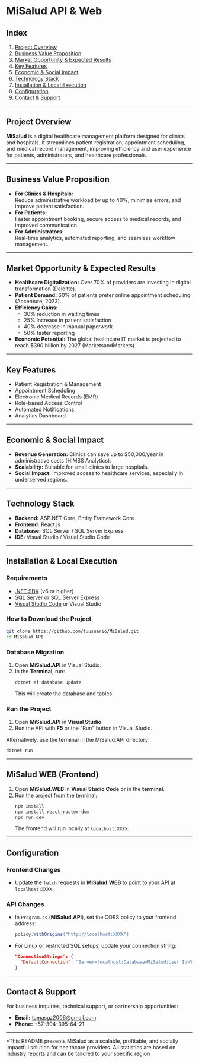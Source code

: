 # MiSalud API & Web

## Index

1. [Project Overview](#project-overview)
2. [Business Value Proposition](#business-value-proposition)
3. [Market Opportunity & Expected Results](#market-opportunity--expected-results)
4. [Key Features](#key-features)
5. [Economic & Social Impact](#economic--social-impact)
6. [Technology Stack](#technology-stack)
7. [Installation & Local Execution](#installation--local-execution)
8. [Configuration](#configuration)
9. [Contact & Support](#contact--support)

---

## Project Overview

**MiSalud** is a digital healthcare management platform designed for clinics and hospitals. It streamlines patient registration, appointment scheduling, and medical record management, improving efficiency and user experience for patients, administrators, and healthcare professionals.

---

## Business Value Proposition

- **For Clinics & Hospitals:**  
  Reduce administrative workload by up to 40%, minimize errors, and improve patient satisfaction.
- **For Patients:**  
  Faster appointment booking, secure access to medical records, and improved communication.
- **For Administrators:**  
  Real-time analytics, automated reporting, and seamless workflow management.

---

## Market Opportunity & Expected Results

- **Healthcare Digitalization:** Over 70% of providers are investing in digital transformation (Deloitte).
- **Patient Demand:** 60% of patients prefer online appointment scheduling (Accenture, 2023).
- **Efficiency Gains:**  
  - 30% reduction in waiting times  
  - 25% increase in patient satisfaction  
  - 40% decrease in manual paperwork  
  - 50% faster reporting
- **Economic Potential:** The global healthcare IT market is projected to reach $390 billion by 2027 (MarketsandMarkets).

---

## Key Features

- Patient Registration & Management
- Appointment Scheduling
- Electronic Medical Records (EMR)
- Role-based Access Control
- Automated Notifications
- Analytics Dashboard

---

## Economic & Social Impact

- **Revenue Generation:** Clinics can save up to $50,000/year in administrative costs (HIMSS Analytics).
- **Scalability:** Suitable for small clinics to large hospitals.
- **Social Impact:** Improved access to healthcare services, especially in underserved regions.

---

## Technology Stack

- **Backend:** ASP.NET Core, Entity Framework Core
- **Frontend:** React.js
- **Database:** SQL Server / SQL Server Express
- **IDE:** Visual Studio / Visual Studio Code

---

## Installation & Local Execution

### Requirements

- [.NET SDK](https://dotnet.microsoft.com/download) (v6 or higher)
- [SQL Server](https://www.microsoft.com/en-us/sql-server/sql-server-downloads) or SQL Server Express
- [Visual Studio Code](https://code.visualstudio.com/Download) or Visual Studio

### How to Download the Project

```bash
git clone https://github.com/tuusuario/MiSalud.git
cd MiSalud.API
```

### Database Migration

1. Open **MiSalud.API** in Visual Studio.
2. In the **Terminal**, run:
   ```bash
   dotnet ef database update
   ```
   This will create the database and tables.

### Run the Project

1. Open **MiSalud.API** in **Visual Studio**.
2. Run the API with **F5** or the "Run" button in Visual Studio.

Alternatively, use the terminal in the MiSalud.API directory:
```bash
dotnet run
```

---

## MiSalud WEB (Frontend)

1. Open **MiSalud.WEB** in **Visual Studio Code** or in the **terminal**.
2. Run the project from the terminal:
   ```bash
   npm install
   npm install react-router-dom
   npm run dev
   ```
   The frontend will run locally at `localhost:XXXX`.

---

## Configuration

### Frontend Changes

- Update the `fetch` requests in **MiSalud.WEB** to point to your API at `localhost:XXXX`.

### API Changes

- In `Program.cs` (**MiSalud.API**), set the CORS policy to your frontend address:
   ```csharp
   policy.WithOrigins("http://localhost:XXXX")
   ```
- For Linux or restricted SQL setups, update your connection string:
   ```json
   "ConnectionStrings": {
     "DefaultConnection": "Server=localhost;Database=MiSalud;User Id=YourId(sa);Password=YourPassword.;TrustServerCertificate=true;"
   }
   ```

---

## Contact & Support

For business inquiries, technical support, or partnership opportunities:

- **Email:** tomasgz2006@gmail.com
- **Phone:** +57-304-395-64-21

---

*This README presents MiSalud as a scalable, profitable, and socially impactful solution for healthcare providers. All statistics are based on industry reports and can be tailored to your specific region
